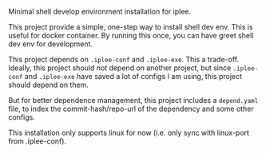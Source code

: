 Minimal shell develop environment installation for iplee.

This project provide a simple, one-step way to install shell dev env. This is useful for docker container. By running this once, you can have greet shell dev env for development.

This project depends on `.iplee-conf` and `.iplee-exe`. This a trade-off. Ideally, this project should not depend on another project, but since `.iplee-conf` and `.iplee-exe` have saved a lot of configs I am using, this project should depend on them.

But for better dependence management, this project includes a `depend.yaml` file, to index the commit-hash/repo-url of the dependency and some other configs.

This installation only supports linux for now (i.e. only sync with linux-port from .iplee-conf).
